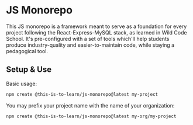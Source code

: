 # JS Monorepo

This JS monorepo is a framework meant to serve as a foundation for every project following the React-Express-MySQL stack, as learned in Wild Code School.
It's pre-configured with a set of tools which'll help students produce industry-quality and easier-to-maintain code, while staying a pedagogical tool.

## Setup & Use

Basic usage:

```bash
npm create @this-is-to-learn/js-monorepo@latest my-project
```

You may prefix your project name with the name of your organization:

```bash
npm create @this-is-to-learn/js-monorepo@latest my-org/my-project
```
